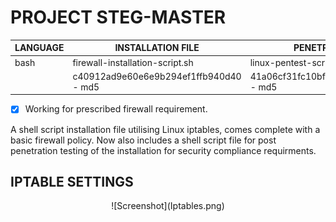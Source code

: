 # PROJECT STEG-MASTER

| LANGUAGE | INSTALLATION FILE | PENETRATION FILE |
|--------|----|-----|
|bash|firewall-installation-script.sh|linux-pentest-script.sh|
||c40912ad9e60e6e9b294ef1ffb940d40 - md5| 41a06cf31fc10bf73b2186ee53666ca4 - md5|

- [x] Working for prescribed firewall requirement.

A shell script installation file utilising Linux iptables, comes complete with a basic firewall policy. Now also includes a shell script file for post penetration testing of the installation for security compliance requirments.

## IPTABLE SETTINGS
<center> ![Screenshot](Iptables.png) </center>


